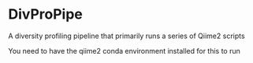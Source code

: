 # DivProPipe
A diversity profiling pipeline that primarily runs a series of Qiime2 scripts

You need to have the qiime2 conda environment installed for this to run
